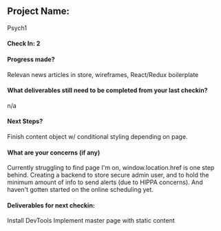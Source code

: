 ## Project Name:
Psych1

#### Check In: 2


#### Progress made?
Relevan news articles in store, wireframes, React/Redux boilerplate

#### What deliverables still need to be completed from your last checkin?
n/a

#### Next Steps?
Finish content object w/ conditional styling depending on page. 

#### What are your concerns (if any)
Currently struggling to find page I'm on, window.location.href is one step behind. Creating a backend to store secure admin user, and to hold the minimum amount of info to send alerts (due to HIPPA concerns). And haven't gotten started on the online scheduling yet.

#### Deliverables for next checkin:
Install DevTools
Implement master page with static content
